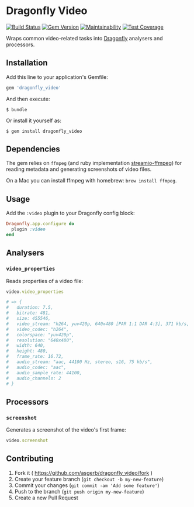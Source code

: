 # Dragonfly Video

[![Build Status](https://travis-ci.org/asgerb/dragonfly_video.svg)](https://travis-ci.org/asgerb/dragonfly_video) [![Gem Version](https://badge.fury.io/rb/dragonfly_video.svg)](http://badge.fury.io/rb/dragonfly_video) [![Maintainability](https://api.codeclimate.com/v1/badges/9c7b310e04bc03fae27f/maintainability)](https://codeclimate.com/github/asgerb/dragonfly_video/maintainability)
[![Test Coverage](https://api.codeclimate.com/v1/badges/9c7b310e04bc03fae27f/test_coverage)](https://codeclimate.com/github/asgerb/dragonfly_video/test_coverage)

Wraps common video-related tasks into [Dragonfly](http://markevans.github.io/dragonfly) analysers and processors.

## Installation

Add this line to your application's Gemfile:

```ruby
gem 'dragonfly_video'
```

And then execute:

    $ bundle

Or install it yourself as:

    $ gem install dragonfly_video

## Dependencies

The gem relies on `ffmpeg` (and ruby implementation [streamio-ffmpeg](https://github.com/streamio/streamio-ffmpeg)) for reading metadata and generating screenshots of video files.

On a Mac you can install ffmpeg with homebrew: `brew install ffmpeg`.

## Usage

Add the `:video` plugin to your Dragonfly config block:

```ruby
Dragonfly.app.configure do
  plugin :video
end
```

## Analysers

### `video_properties`

Reads properties of a video file:

```ruby
video.video_properties

# => {
#   duration: 7.5,
#   bitrate: 481,
#   size: 455546,
#   video_stream: "h264, yuv420p, 640x480 [PAR 1:1 DAR 4:3], 371 kb/s, 16.75 fps, 15 tbr, 600 tbn, 1200 tbc",
#   video_codec: "h264",
#   colorspace: "yuv420p",
#   resolution: "640x480",
#   width: 640,
#   height: 480,
#   frame_rate: 16.72,
#   audio_stream: "aac, 44100 Hz, stereo, s16, 75 kb/s",
#   audio_codec: "aac",
#   audio_sample_rate: 44100,
#   audio_channels: 2
# }
```

## Processors

### `screenshot`

Generates a screenshot of the video's first frame:

```ruby
video.screenshot
```

## Contributing

1. Fork it ( https://github.com/asgerb/dragonfly_video/fork )
2. Create your feature branch (`git checkout -b my-new-feature`)
3. Commit your changes (`git commit -am 'Add some feature'`)
4. Push to the branch (`git push origin my-new-feature`)
5. Create a new Pull Request
